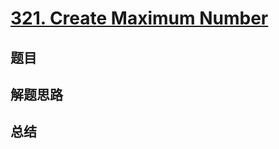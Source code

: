 # [321. Create Maximum Number](https://leetcode.com/problems/create-maximum-number/)

## 题目


## 解题思路


## 总结


